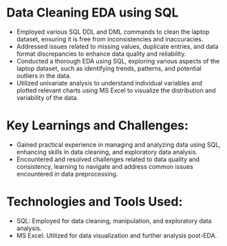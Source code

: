 # Data Cleaning EDA using SQL

- Employed various SQL DDL and DML commands to clean the laptop dataset, ensuring it is free from inconsistencies and inaccuracies.
- Addressed issues related to missing values, duplicate entries, and data format discrepancies to enhance data quality and reliability.
- Conducted a thorough EDA using SQL, exploring various aspects of the laptop dataset, such as identifying trends, patterns, and potential outliers in the data.
- Utilized univariate analysis to understand individual variables and plotted relevant charts using MS Excel to visualize the distribution and variability of the data.

# Key Learnings and Challenges:

- Gained practical experience in managing and analyzing data using SQL, enhancing skills in data cleaning, and exploratory data analysis.
- Encountered and resolved challenges related to data quality and consistency, learning to navigate and address common issues encountered in data preprocessing.

# Technologies and Tools Used:
- SQL: Employed for data cleaning, manipulation, and exploratory data analysis.
- MS Excel: Utilized for data visualization and further analysis post-EDA.
